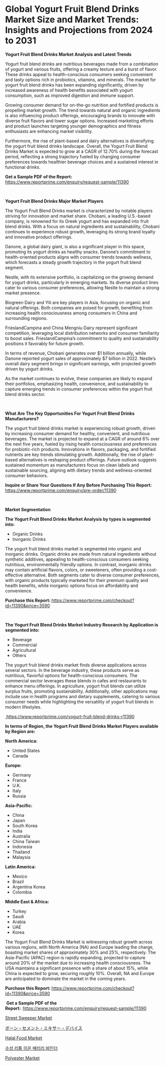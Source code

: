 <p><h1>Global Yogurt Fruit Blend Drinks Market Size and Market Trends: Insights and Projections from 2024 to 2031</h1></p><p><strong>Yogurt Fruit Blend Drinks Market Analysis and Latest Trends</strong></p>
<p><p>Yogurt fruit blend drinks are nutritious beverages made from a combination of yogurt and various fruits, offering a creamy texture and a burst of flavor. These drinks appeal to health-conscious consumers seeking convenient and tasty options rich in probiotics, vitamins, and minerals. The market for yogurt fruit blend drinks has been expanding significantly, driven by increased awareness of health benefits associated with yogurt consumption, such as improved digestion and immune support.</p><p>Growing consumer demand for on-the-go nutrition and fortified products is propelling market growth. The trend towards natural and organic ingredients is also influencing product offerings, encouraging brands to innovate with diverse fruit flavors and lower sugar options. Increased marketing efforts and product launches targeting younger demographics and fitness enthusiasts are enhancing market visibility.</p><p>Furthermore, the rise of plant-based and dairy alternatives is diversifying the yogurt fruit blend drinks landscape. Overall, the Yogurt Fruit Blend Drinks Market is expected to grow at a CAGR of 12.70% during the forecast period, reflecting a strong trajectory fueled by changing consumer preferences towards healthier beverage choices and a sustained interest in functional drinks.</p></p>
<p><strong>Get a Sample PDF of the Report:&nbsp;</strong> <a href="https://www.reportprime.com/enquiry/request-sample/11390">https://www.reportprime.com/enquiry/request-sample/11390</a></p>
<p>&nbsp;</p>
<p><strong>Yogurt Fruit Blend Drinks Major Market Players</strong></p>
<p><p>The Yogurt Fruit Blend Drinks market is characterized by notable players striving for innovation and market share. Chobani, a leading U.S.-based company, is renowned for its Greek yogurt and has expanded into fruit blend drinks. With a focus on natural ingredients and sustainability, Chobani continues to experience robust growth, leveraging its strong brand loyalty and innovative product offerings.</p><p>Danone, a global dairy giant, is also a significant player in this space, promoting its yogurt drinks as healthy snacks. Danone’s commitment to health-oriented products aligns with consumer trends towards wellness, which forecasts a steady growth trajectory in the yogurt fruit blend segment.</p><p>Nestle, with its extensive portfolio, is capitalizing on the growing demand for yogurt drinks, particularly in emerging markets. Its diverse product lines cater to various consumer preferences, allowing Nestle to maintain a strong market presence.</p><p>Biogreen Dairy and Yili are key players in Asia, focusing on organic and natural offerings. Both companies are poised for growth, benefiting from increasing health consciousness among consumers in China and surrounding regions.</p><p>FrieslandCampina and China Mengniu Dairy represent significant competition, leveraging local distribution networks and consumer familiarity to boost sales. FrieslandCampina’s commitment to quality and sustainability positions it favorably for future growth.</p><p>In terms of revenue, Chobani generates over $1 billion annually, while Danone reported yogurt sales of approximately $7 billion in 2022. Nestle’s overall dairy segment brings in significant earnings, with projected growth driven by yogurt drinks.</p><p>As the market continues to evolve, these companies are likely to expand their portfolios, emphasizing health, convenience, and sustainability to capture emerging trends in consumer preferences within the yogurt fruit blend drinks sector.</p></p>
<p>&nbsp;</p>
<p><strong>What Are The Key Opportunities For Yogurt Fruit Blend Drinks Manufacturers?</strong></p>
<p><p>The yogurt fruit blend drinks market is experiencing robust growth, driven by increasing consumer demand for healthy, convenient, and nutritious beverages. The market is projected to expand at a CAGR of around 6% over the next five years, fueled by rising health consciousness and preferences for probiotic-rich products. Innovations in flavors, packaging, and fortified nutrients are key trends stimulating growth. Additionally, the rise of plant-based alternatives is reshaping product offerings. Future outlook suggests sustained momentum as manufacturers focus on clean labels and sustainable sourcing, aligning with dietary trends and wellness-oriented consumer behaviors.</p></p>
<p><strong>Inquire or Share Your Questions If Any Before Purchasing This Report:</strong> <a href="https://www.reportprime.com/enquiry/pre-order/11390">https://www.reportprime.com/enquiry/pre-order/11390</a></p>
<p>&nbsp;</p>
<p><strong>Market Segmentation</strong></p>
<p><strong>The Yogurt Fruit Blend Drinks Market Analysis by types is segmented into:</strong></p>
<p><ul><li>Organic Drinks</li><li>Inorganic Drinks</li></ul></p>
<p><p>The yogurt fruit blend drinks market is segmented into organic and inorganic drinks. Organic drinks are made from natural ingredients without synthetic additives, appealing to health-conscious consumers seeking nutritious, environmentally friendly options. In contrast, inorganic drinks may contain artificial flavors, colors, or sweeteners, often providing a cost-effective alternative. Both segments cater to diverse consumer preferences, with organic products typically marketed for their premium quality and health benefits, while inorganic options focus on affordability and convenience.</p></p>
<p><strong>Purchase this Report:&nbsp;</strong><a href="https://www.reportprime.com/checkout?id=11390&price=3590">https://www.reportprime.com/checkout?id=11390&price=3590</a></p>
<p>&nbsp;</p>
<p><strong>The Yogurt Fruit Blend Drinks Market Industry Research by Application is segmented into:</strong></p>
<p><ul><li>Beverage</li><li>Commercial</li><li>Agricultural</li><li>Others</li></ul></p>
<p><p>The yogurt fruit blend drinks market finds diverse applications across several sectors. In the beverage industry, these products serve as nutritious, flavorful options for health-conscious consumers. The commercial sector leverages these blends in cafes and restaurants to enhance menu offerings. In agriculture, yogurt fruit blends can utilize surplus fruits, promoting sustainability. Additionally, other applications may include use in health programs and dietary supplements, catering to various consumer needs while highlighting the versatility of yogurt fruit blends in modern lifestyles.</p></p>
<p><a href="https://www.reportprime.com/yogurt-fruit-blend-drinks-r11390">&nbsp;https://www.reportprime.com/yogurt-fruit-blend-drinks-r11390</a></p>
<p><strong>In terms of Region, the Yogurt Fruit Blend Drinks Market Players available by Region are:</strong></p>
<p>
    <p> <strong> North America: </strong>
        <ul>
            <li>United States</li>
            <li>Canada</li>
        </ul>
        </p> 
    <p> <strong> Europe: </strong>
        <ul>
            <li>Germany</li>
            <li>France</li>
            <li>U.K.</li>
            <li>Italy</li>
            <li>Russia</li>
        </ul>
        </p> 
    <p> <strong> Asia-Pacific: </strong>
        <ul>
            <li>China</li>
            <li>Japan</li>
            <li>South Korea</li>
            <li>India</li>
            <li>Australia</li>
            <li>China Taiwan</li>
            <li>Indonesia</li>
            <li>Thailand</li>
            <li>Malaysia</li>
        </ul>
        </p> 
    <p> <strong> Latin America: </strong>
        <ul>
            <li>Mexico</li>
            <li>Brazil</li>
            <li>Argentina Korea</li>
            <li>Colombia</li>
        </ul>
        </p> 
    <p> <strong> Middle East & Africa: </strong>
        <ul>
            <li>Turkey</li>
            <li>Saudi</li>
            <li>Arabia</li>
            <li>UAE</li>
            <li>Korea</li>
        </ul>
    </p>
    </p>
<p><p>The Yogurt Fruit Blend Drinks Market is witnessing robust growth across various regions, with North America (NA) and Europe leading the charge, boasting market shares of approximately 30% and 25%, respectively. The Asia-Pacific (APAC) region is rapidly expanding, projected to capture around 20% of the market due to increasing health consciousness. The USA maintains a significant presence with a share of about 15%, while China is expected to grow, securing roughly 10%. Overall, NA and Europe are anticipated to dominate the market in the coming years.</p></p>
<p><strong>Purchase this Report: </strong><a href="https://www.reportprime.com/checkout?id=11390&price=3590">https://www.reportprime.com/checkout?id=11390&price=3590</a></p>
<p>&nbsp;<strong>Get a Sample PDF of the Report:&nbsp;&nbsp;</strong><a href="https://www.reportprime.com/enquiry/request-sample/11390">https://www.reportprime.com/enquiry/request-sample/11390</a></p>
<p><strong></strong></p>
<p><p><a href="https://issuu.com/reportprime-2/docs/street-sweeper-market-size-2030.ppt_ef5727131b34f5">Street Sweeper Market</a></p><p><a href="https://medium.com/@olyy49keyt/bone-cement-mixer-devices-market-%E3%81%AE%E3%82%B0%E3%83%AD%E3%83%BC%E3%83%90%E3%83%AB%E5%B8%82%E5%A0%B4%E6%A6%82%E8%A6%81%E3%81%AF-%E4%B8%96%E7%95%8C%E3%81%8A%E3%82%88%E3%81%B3%E4%B8%BB%E8%A6%81%E5%B8%82%E5%A0%B4%E3%81%AB%E3%81%8A%E3%81%91%E3%82%8B%E6%A5%AD%E7%95%8C%E3%81%AB%E5%BD%B1%E9%9F%BF%E3%82%92%E4%B8%8E%E3%81%88%E3%82%8B%E4%B8%BB%E8%A6%81%E3%81%AA%E3%83%88%E3%83%AC%E3%83%B3%E3%83%89%E3%81%AB%E3%81%A4%E3%81%84%E3%81%A6-%E7%8B%AC%E8%87%AA%E3%81%AE%E8%A6%96%E7%82%B9%E3%82%92%E6%8F%90%E4%BE%9B%E3%81%97%E3%81%BE%E3%81%99-334f47d71080">ボーン・セメント・ミキサー・デバイス</a></p><p><a href="https://medium.com/@lily.brown-0786/the-halal-food-market-is-experiencing-higher-than-anticipated-demand-compared-to-pre-pandemic-72dd2288fe38">Halal Food Market</a></p><p><a href="https://medium.com/@anil.parihar/%EC%A0%84-%EC%84%B8%EA%B3%84-%EC%88%98%EC%84%B1-%EB%A6%AC%ED%8A%AC-%EC%9D%B4%EC%98%A8-%EB%B0%B0%ED%84%B0%EB%A6%AC-%EB%B0%94%EC%9D%B8%EB%8D%94-%EC%8B%9C%EC%9E%A5%EC%97%90-%EB%8C%80%ED%95%9C-%EC%A2%85%ED%95%A9-%EB%B6%84%EC%84%9D-%EC%84%B1%EC%9E%A5-%EC%B6%94%EC%84%B8-%EB%B0%8F-%EC%8B%9C%EC%9E%A5-%EC%A0%84%EB%A7%9D-2024-2031-bad524e315df">수성 리튬 이온 배터리 바인더</a></p><p><a href="https://www.linkedin.com/pulse/how-regions-adapting-polyester-market-global-trends-overview-kca0f?trackingId=J3yzka2DSoGpGddmM6RWyg%3D%3D">Polyester Market</a></p></p>